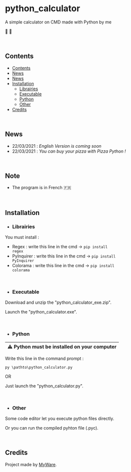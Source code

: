 # python_calculator
A simple calculator on CMD made with Python by me

🐍 🧮

<br>

Contents
----------------

- <a href="https://github.com/MyWare386/pizza_calculator#contents">Contents</a>
- <a href="https://github.com/MyWare386/pizza_calculator#news">News</a>
- <a href="https://github.com/MyWare386/pizza_calculator#note">News</a>
- <a href="https://github.com/MyWare386/pizza_calculator#installation">Installation</a>
  - <a href="https://github.com/MyWare386/pizza_calculator#librairies">Librairies</a>
  - <a href="https://github.com/MyWare386/pizza_calculator#executable">Executable</a>
  - <a href="https://github.com/MyWare386/pizza_calculator#python">Python</a>
  - <a href="https://github.com/MyWare386/pizza_calculator#other">Other</a>
- <a href="https://github.com/MyWare386/pizza_calculator#credits">Credits</a>

<br>

News
----------------

- 22/03/2021 : _English Version is coming soon_
- 22/03/2021 : _You can buy your pizza with Pizza Python !_

<br>

Note
---------------

- The program is in French 🇫🇷

<br>

Installation
----------------

- <h3>Librairies</h3>

You must install :

  - Regex : write this line in the cmd -> <code>pip install regex</code>
  - PyInquirer : write this line in the cmd -> <code>pip install PyInquirer</code>
  - Colorama : write this line in the cmd -> <code>pip install colorama</code>

<br>

- <h3>Executable</h3>

Download and unzip the "python_calculator_exe.zip".

Launch the "python_calculator.exe".

<br>

- <h3>Python</h3>

| ⚠️ Python must be installed on your computer
|---

Write this line in the command prompt :

    py \pathto\python_calculator.py

OR

Just launch the "python_calculator.py".

<br>

- <h3>Other</h3>

Some code editor let you execute python files directly.

Or you can run the compiled pyhton file (.pyc).

<br>

Credits
--------------------------------

Project made by <a href="https://myware386.github.io/myware-website/">MyWare</a>.
